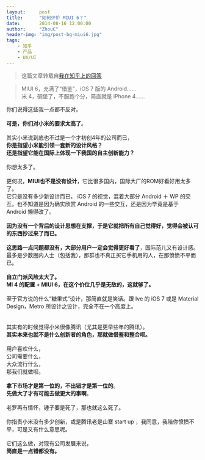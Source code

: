 ```yaml
---
layout:     post
title:      "如何评价 MIUI 6？"
date:       2014-08-16 12:00:00
author:     "ZhouC"
header-img: "img/post-bg-miui6.jpg"
tags:
    - 知乎
    - 产品
    - UX/UI
---
```


> 这篇文章转载自[我在知乎上的回答](http://www.zhihu.com/question/24783844/answer/29286896)


<div>
    <blockquote>MIUI 6，充满了“借鉴”，iOS 7 版的 Android……
        <br>米 4，碉堡了，不服跑个分，简直就是 iPhone 4……</blockquote>你们说得这些我一点都不反对。
    <br>
    <br><b>可是，你们对小米的要求太高了</b>。
    <br>
    <br>其实小米说到底也不过是一个才初创4年的公司而已，
    <br><b>你是指望小米能引领一套新的设计风格？</b>
    <br><b>还是指望它能在国际上体现一下我国的自主创新能力？</b>
    <br>
    <br>你想太多了。
    <br>
    <br>更何况，<b>MIUI也不是没有设计</b>，它比很多国内，国际大厂的ROM好看好用太多了。
    <br>它只是没有多少新设计而已， iOS 7 的视觉，混着大部分 Android ＋ WP 的交互。也不知道是因为确实欣赏 Android 的一些交互，还是因为毕竟是基于 Android 懒得改了。
    <br>
    <br><b>因为没有一个背后的设计思想在支撑，于是它就把所有自己觉得好，觉得会被认可的东西抄过来了而已。</b>
    <br>
    <br><b>这思路一点问题都没有，</b><b>大部分用户一定会觉得更好看了</b>，国际范儿又有设计感。最多是少数圈内人士（包括我），那群也不真正买它手机用的人，在那愤愤不平而已。
    <br>
    <br><b>自立门派风险太大了。</b>
    <br><b>MI 4 的配置 + MIUI 6，在这个价位几乎是无敌的，这就够了。</b>
    <br>
    <br>至于官方说的什么“糖果式”设计，那简直就是笑话。跟 Ive 的 iOS 7 或是 Material Design，Metro 所设计之设计，完全不在一个高度上。
    <br>
    <br>
    <br>其实有的时候觉得小米很像腾讯（尤其是更早些年的腾讯）。
    <br><b>其实本来也就不是什么创新者的角色，那就做借鉴和整合呗。</b>
    <br>
    <br>用户喜欢什么，
    <br>公司需要什么，
    <br>大众流行什么，
    <br>那我们就做呗。
    <br>
    <br><b>拿下市场才是第一位的，不出错才是第一位的</b>。
    <br><b>先做大了才有可能去做更大的事啊</b>。
    <br>
    <br>老罗再有情怀，锤子要是死了，那也就这么死了。
    <br>
    <br>你指责小米没有多少创新，或是腾讯老是山寨 start up ，我同意，我陪你愤愤不平，可是又有什么意思呢。
    <br>
    <br>它们这么做，对现有公司发展来说，
    <br><b>简直是一点错都没有。</b>
    <br>
    <br>
</div>
